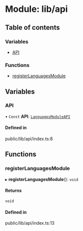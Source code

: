 # Module: lib/api

## Table of contents

### Variables

- [API](../wiki/lib.api#api-1)

### Functions

- [registerLanguagesModule](../wiki/lib.api#registerlanguagesmodule-1)

## Variables

### API

• `Const` **API**: [`LanguagesModuleAPI`](../wiki/index.LanguagesModuleAPI)

#### Defined in

public/lib/api/index.ts:8

## Functions

### registerLanguagesModule

▸ **registerLanguagesModule**(): `void`

#### Returns

`void`

#### Defined in

public/lib/api/index.ts:13
